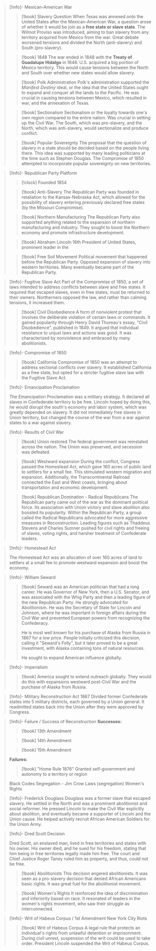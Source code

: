 > [!info]- Mexican-American War
> 
> > [!book] Slavery Question
> > When Texas was annexed onto the United States after the Mexican-American War, a question arose of whether it would be join as a **free state or slave state**. The Wilmot Proviso was introduced, aiming to ban slavery from any territory acquired from Mexico from the war. Great debate worsened tensions and divided the North (anti-slavery) and South (pro-slavery).
> 
> > [!book] 1848
> >  The war ended in 1848 with the **Treaty of Guadalupe Hidalgo** in 1848. U.S. acquired a big portion of Mexico territory. This would cause tensions between the North and South over whether new states would allow slavery.
> 
> > [!book] Polk Administration
> > Polk's administration supported the *Manifest Destiny* ideal, or the idea that the United States ought to expand and conquer all the lands to the Pacific. He was crucial in causing tensions between Mexico, which resulted in war, and the annexation of Texas.
>  
> > [!book] Sectionalism
> >  Sectionalism or the loyalty towards one's own region compared to the entire nation. Was crucial in setting up the Civil War. The South, which was pro-slavery, and the North, which was anti-slavery, would sectionalize and produce conflict.
> 
> > [!book] Popular Sovereignty
> > The proposal that the question of slavery in a state should be decided based on the people living there. This idea was supported by many leading politicians at the time such as Stephen Douglas. The Compromise of 1850 attempted to incorporate popular sovereignty on new territories.

> [!info]- Republican Party Platform
> 
> > [!clock] Founded 1854
> 
> > [!book] Anti-Slavery
> > The Republican Party was founded in retaliation to the Kansas-Nebraska Act, which allowed for the possibility of slavery entering previously declared free states (by the Missouri Compromise).
> 
> >[!book] Northern Manufacturing
> > The Republican Party also supported anything related to the expansion of northern manufacturing and industry. They sought to boost the Northern economy and promote infrastructure development.
> 
> > [!book] Abraham Lincoln
> > 16th President of United States, prominent leader in the 
> 
> >[!book] Free Soil Movement
> > Political movement that happened before the Republican Party. Opposed expansion of slavery into western territories. Many eventually became part of the Republican Party.

> [!info]- Fugitive Slave Act
> Part of the Compromise of 1850, a set of laws intended to address conflicts between slave and free states. It required that escaped slaves, even in free states, must be returned to their owners. Northerners opposed the law, and rather than calming tensions, it increased them.
> 
> > [!book] Civil Disobedience
> >  A form of nonviolent protest that involves the deliberate violation of certain laws or commands. It gained popularity through Henry David Thoreau's essay, "Civil Disobedience", published in 1849.
> >  It argued that individual resistance to unjust laws and actions was good. It was characterized by nonviolence and embraced by many abolitionists.

> [!info]- Compromise of 1850
> >[!book] California
> > Compromise of 1850 was an attempt to address sectional conflicts over slavery. It established California as a free state, but opted for a stricter fugitive slave law with the Fugitive Slave Act.

> [!info]- Emancipation Proclamation
> 
>  The Emancipation Proclamation was a military strategy. It declared all slaves in Confederate territory to be free. Lincoln hoped by doing this, he would disrupt the south's economy and labor system, which was greatly depended on slavery. It did not immediately free slaves in Union territory, but changed the course of the war from a war against states to a war against slavery.

> [!info]- Results of Civil War
> 
> > [!book] Union restored
> > The federal government was reinstated across the nation. The Union was preserved, and secession was defeated.
> 
> > [!book] Westward expansion
> > During the conflict, Congress passed the Homestead Act, which gave 160 acres of public land to settlers for a small fee. This stimulated western migration and expansion. Additionally, the Transcontinental Railroad connected the East and West coasts, bringing about transportation and economic development.
> 
> > [!book] Republican Domination - Radical Republicans
> > The Republican party came out of the war as the dominant political force. Its association with Union victory and slave abolition also boosted its popularity. Within the Republican Party, a group called the Radical Republicans advocated for more aggressive measures in Reconstruction. Leading figures such as Thaddeus Stevens and Charles Sumner pushed for civil rights and freeing of slaves, voting rights, and harsher treatment of Confederate leaders.

> [!info]- Homestead Act
> 
>  The Homestead Act was an allocation of over 160 acres of land to settlers at a small fee to promote westward expansion and boost the economy.

>[!info]- William Seward
> 
> > [!book] 
> > Seward was an American politician that had a long career. He was Governor of New York, then a U.S. Senator, and was associated with the Whig Party and then a leading figure of the new Republican Party. He strongly advocated for Abolitionism. He was the Secretary of State for Lincoln and Johnson, where he was important in foreign affairs during the Civil War and prevented European powers from recognizing the Confederacy. 
> > 
> > He is most well known for his purchase of Alaska from Russia in 1867 for a low price. People initially criticized this decision, calling it "Seward's Folly", but it later proved to be a great investment, with Alaska containing tons of natural resources.
> > 
> > He sought to expand American influence globally.

>[!info]- Imperialism
> 
> >[!book] 
> > America sought to extend outreach globally. They would do this with expansions westward post-Civil War and the purchase of Alaska from Russia.

>[!info]- Military Reconstruction Act 1867
> Divided former Confederate states into 5 military districts, each governed by a Union general. It readmitted states back into the Union after they were approved by Congress.

>[!info]- Failure / Success of Reconstruction
>**Successes:**
>
> > [!book] 13th Amendment
> 
> > [!book] 14th Amendment
> 
> > [!book] 15th Amendment
>
> **Failures:** 
> >[!book] "Home Rule 1876"
> > Granted self-government and autonomy to a territory or region
> 
> Black Codes Segregation - Jim Crow Laws (segregation)
> Women's Rights

>[!info]- Frederick Douglass
> Douglass was a former slave that escaped slavery. He settled in the North and was a prominent abolitionist and social reformer. He pressed Lincoln to make the Civil War explicitly about abolition, and eventually became a supporter of Lincoln and the Union cause. He helped actively recruit African American Soldiers for the Union Army.

>[!info]- Dred Scott Decision
> 
> Dred Scott, an enslaved man, lived in free territories and states with his owner. His owner died, and he sued for his freedom, stating that him being in free territories legally made him free. The court and Chief Justice Roger Taney ruled him as property, and thus, could not be free.
> > [!book] Abolitionists
> > This decision angered abolitionists. It was seen as a pro-slavery decision that denied African Americans basic rights. It was great fuel for the abolitionist movement.
> 
> > [!book] Women's Rights
> > It reinforced the idea of discrimination and inferiority based on race. It resonated of leaders in the women's rights movement, who saw their struggle as interconnected.

>[!info]- Writ of Habeus Corpus / 1st Amendment New York City Riots
>
> > [!book] Writ of Habeus Corpus
> > A legal rule that protects an individual's rights from unlawful detention or imprisonment. During civil unrest, suspension of the writ could be used to take order. President Lincoln suspended the Writ of Habeus Corpus. 